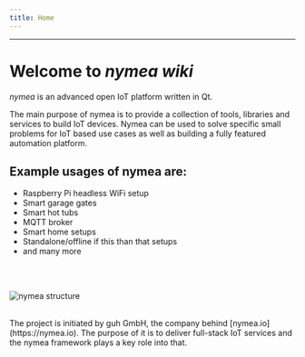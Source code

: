 ```yaml
---
title: Home
---
```


--------------------------------------------

# Welcome to *nymea wiki*
*nymea* is an advanced open IoT platform written in Qt.

The main purpose of nymea is to provide a collection of tools, libraries and services to build IoT devices. Nymea can be used to solve specific small problems for IoT based use cases as well as building a fully featured automation platform.

## Example usages of nymea are:
* Raspberry Pi headless WiFi setup
* Smart garage gates
* Smart hot tubs
* MQTT broker
* Smart home setups
* Standalone/offline if this than that setups
* and many more

<br /><br />

![nymea structure](https://raw.githubusercontent.com/guh/nymea-wiki/master/docs/en/images/home-stack.png)

<br />
The project is initiated by guh GmbH, the company behind [nymea.io](https://nymea.io). The purpose of it is to deliver full-stack IoT services and the nymea framework plays a key role into that.

